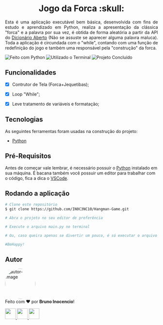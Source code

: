 <!-- Título -->
<h1 align="center" id="title">Jogo da Forca :skull:</h1>

<!-- Descrição -->
<p align="justify">
  Esta é uma aplicação executável bem básica, desenvolvida com fins de estudo e aprendizado em Python, realiza a apresentação da clássica "forca" e a palavra por sua vez, é obtida de forma aleatória a partir da API do <a href="https://api.dicionario-aberto.net/index.html" title="Página do Dicionário Aberto" target="_blank">Dicionário Aberto</a> (Não se assuste se aparecer alguma palavra maluca). Toda a aplicação é circundada com o "while", contando com uma função de redefinição do jogo e também uma responsável pela "construção" da forca.
</p>


<!-- Shield -->
<p>
	<img src="https://img.shields.io/badge/Made%20with-Python-FECC00?style=for-the-badge&logo=python&logoColor=FECC00" title="Feito com Python" alt="Feito com Python"></img>
  <img src="https://img.shields.io/badge/Used-Terminal-000000?style=for-the-badge&logo=windows-terminal&logoColor=white" title="Utilizado o Terminal" alt="Utilizado o Terminal"></img>
  <!--<img src="https://img.shields.io/badge/Status-Working-F08705?style=for-the-badge" title="Status do Projeto: Trabalhando" alt="Projeto em Andamento"></img>-->
  <img src="https://img.shields.io/badge/Status-Done-blue?style=for-the-badge" title="Status do Projeto: Concluído" alt="Projeto Concluído"></img>
</p>


<!-- Features -->
<h2 align="left" id="conteúdo">Funcionalidades</h2>

- [x] Contrutor de Tela (Forca+Jequetibas);
- [x] Loop "While";
- [x] Leve tratamento de variáveis e formatação;


<!-- Tecnologias -->
<h2 align="left" id="tecnologias">Tecnologias</h2>

As seguintes ferramentas foram usadas na construção do projeto:

- [Python](https://www.python.org/downloads/)


<!-- Pré-Requisitos -->
<h2 align="left" id="pre">Pré-Requisitos</h2>

Antes de começar vale lembrar, é necessário possuir o [Python](https://www.python.org/downloads/) instalado em sua máquina. É bacana também você possuir um editor para trabalhar com o código, fica a dica o [VSCode](https://code.visualstudio.com/download).


<!-- Executando o programa -->
<h2 align="left" id="run">Rodando a aplicação</h2>

```bash
# Clone este repositório
$ git clone https://github.com/IN0C3NC10/Hangman-Game.git

# Abra o projeto no seu editor de preferência

# Execute o arquivo main.py no terminal

# Ou, caso queira apenas se divertir um pouco, é só executar o arquivo "main.py"

#BeHappy!
```

<!-- Autor -->
<h2 align="left" id="autor">Autor</h2>
<p>
	<a href="https://github.com/IN0C3NC10">
		<img style="border-radius: 50%;" src="https://avatars.githubusercontent.com/u/73368174?v=4" width="100px;" alt="autor-image" title="IN0C3NC10"/>
	</a>
	<br />
	Feito com ❤️ por <strong>Bruno Inocencio</strong>!
</p>

<p align="left">
  <!-- Outlook -->
  <a href="mailto:bruno.inocencio@fatec.sp.gov.br" alt="Outlook" target="_blank">
    <img height="35" src="https://img.shields.io/badge/Outlook-00001a?style=for-the-badge&logo=microsoft-outlook&logoColor=0078D4" />
  </a>
  <!-- Linkedin -->
  <a href="https://cutt.ly/nQlVjQV" alt="Linkedin" target="_blank">
    <img height="35" src="https://img.shields.io/badge/-LinkedIn-00001a?style=for-the-badge&logo=linkedin&logoColor=%230077B5" />
  </a>
  <!-- GitHub -->
  <a href="https://github.com/IN0C3NC10" alt="GitHub" target="_blank">
    <img height="35" src="https://img.shields.io/badge/GitHub-100000?style=for-the-badge&logo=github&logoColor=white" />
  </a>
</p>
